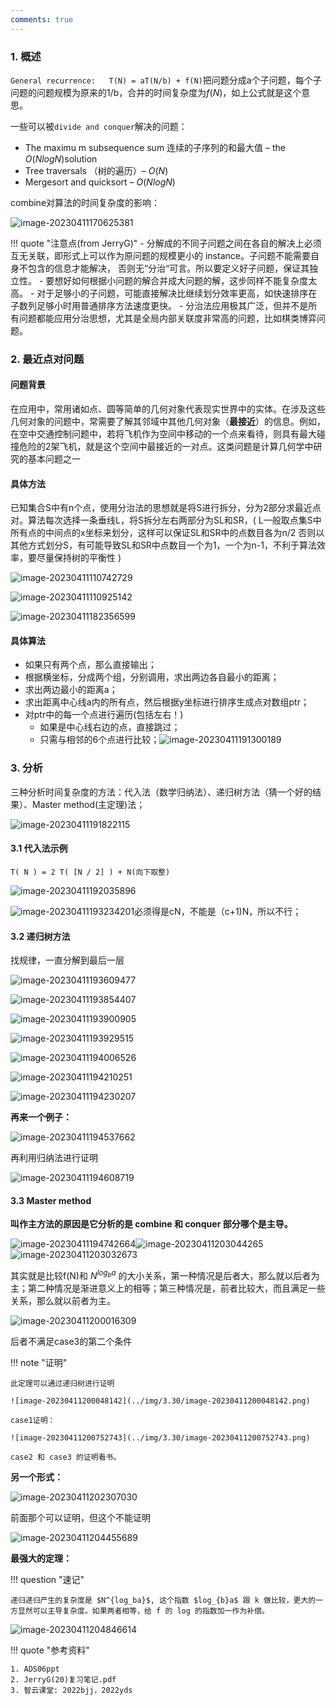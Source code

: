 ```yaml
---
comments: true
---
```

### 1. 概述

`General recurrence:   T(N) = aT(N/b) + f(N)`把问题分成a个子问题，每个子问题的问题规模为原来的1/b，合并的时间复杂度为$f(N)$，如上公式就是这个意思。

一些可以被`divide and conquer`解决的问题：

- The maximu m subsequence sum 连续的子序列的和最大值 – the $O(NlogN)$solution
- Tree traversals （树的遍历）– $O( N )$
- Mergesort and quicksort –  $O(NlogN)$ 

combine对算法的时间复杂度的影响：

![image-20230411170625381](../img/3.30/image-20230411170625381.png)

!!! quote "注意点(from JerryG)"
    -  分解成的不同子问题之间在各自的解决上必须互无关联，即形式上可以作为原问题的规模更小的 instance。子问题不能需要自身不包含的信息才能解决， 否则无“分治“可言。所以要定义好子问题，保证其独立性。 
    - 要想好如何根据小问题的解合并成大问题的解，这步同样不能复杂度太高。 
    - 对于足够小的子问题，可能直接解决比继续划分效率更高，如快速排序在子数列足够小时用普通排序方法速度更快。 
    - 分治法应用极其广泛，但并不是所有问题都能应用分治思想，尤其是全局内部关联度非常高的问题，比如棋类博弈问题。

### 2. 最近点对问题

#### 问题背景

在应用中，常用诸如点、圆等简单的几何对象代表现实世界中的实体。在涉及这些几何对象的问题中，常需要了解其邻域中其他几何对象（**最接近**）的信息。例如，在空中交通控制问题中，若将飞机作为空间中移动的一个点来看待，则具有最大碰撞危险的2架飞机，就是这个空间中最接近的一对点。这类问题是计算几何学中研究的基本问题之一

#### 具体方法

已知集合S中有n个点，使用分治法的思想就是将S进行拆分，分为2部分求最近点对。算法每次选择一条垂线L，将S拆分左右两部分为SL和SR，( L一般取点集S中所有点的中间点的x坐标来划分，这样可以保证SL和SR中的点数目各为n/2 否则以其他方式划分S，有可能导致SL和SR中点数目一个为1，一个为n-1，不利于算法效率，要尽量保持树的平衡性 )

![image-20230411110742729](../img/3.30/image-20230411110742729.png)

![image-20230411110925142](../img/3.30/image-20230411110925142.png)

![image-20230411182356599](../img/3.30/image-20230411182356599.png)

#### 具体算法

- 如果只有两个点，那么直接输出；
- 根据横坐标，分成两个组，分别调用，求出两边各自最小的距离；
- 求出两边最小的距离a；
- 求出距离中心线a内的所有点，然后根据y坐标进行排序生成点对数组ptr；
- 对ptr中的每一个点进行遍历(包括左右！)
  - 如果是中心线右边的点，直接跳过；
  - 只需与相邻的6个点进行比较；![image-20230411191300189](../img/3.30/image-20230411191300189.png)

### 3. 分析

三种分析时间复杂度的方法：代入法（数学归纳法）、递归树方法（猜一个好的结果）、Master method(主定理)法；

![image-20230411191822115](../img/3.30/image-20230411191822115.png)

#### 3.1 代入法示例

`T( N ) = 2 T( [N / 2] ) + N(向下取整)`

![image-20230411192035896](../img/3.30/image-20230411192035896.png)

![image-20230411193234201](../img/3.30/image-20230411193234201.png)必须得是cN，不能是（c+1)N，所以不行；

#### 3.2 递归树方法

找规律，一直分解到最后一层

![image-20230411193609477](../img/3.30/image-20230411193609477.png)

![image-20230411193854407](../img/3.30/image-20230411193854407.png)

![image-20230411193900905](../img/3.30/image-20230411193900905.png)

![image-20230411193929515](../img/3.30/image-20230411193929515.png)

![image-20230411194006526](../img/3.30/image-20230411194006526.png)

![image-20230411194210251](../img/3.30/image-20230411194210251.png)

![image-20230411194230207](../img/3.30/image-20230411194230207.png)

**再来一个例子：**

![image-20230411194537662](../img/3.30/image-20230411194537662.png)

再利用归纳法进行证明

![image-20230411194608719](../img/3.30/image-20230411194608719.png)

#### 3.3 Master method
**叫作主方法的原因是它分析的是 combine 和 conquer 部分哪个是主导。**

![image-20230411194742664](../img/3.30/image-20230411194742664.png)![image-20230411203044265](../img/3.30/image-20230411203044265.png)![image-20230411203032673](../img/3.30/image-20230411203032673.png)

其实就是比较f(N)和 $N^{log_ba}$ 的大小关系，第一种情况是后者大，那么就以后者为主；第二种情况是渐进意义上的相等；第三种情况是，前者比较大，而且满足一些关系，那么就以前者为主。

![image-20230411200016309](../img/3.30/image-20230411200016309.png)

后者不满足case3的第二个条件

!!! note "证明"

    此定理可以通过递归树进行证明

    ![image-20230411200048142](../img/3.30/image-20230411200048142.png)

    case1证明：

    ![image-20230411200752743](../img/3.30/image-20230411200752743.png)

    case2 和 case3 的证明看书。


**另一个形式：**

![image-20230411202307030](../img/3.30/image-20230411202307030.png)

前面那个可以证明，但这个不能证明  

![image-20230411204455689](../img/3.30/image-20230411204455689.png)

**最强大的定理：**

!!! question "速记"

    递归递归产生的复杂度是 $N^{log_ba}$, 这个指数 $log_{b}a$ 跟 k 做比较，更大的一方显然可以主导复杂度。如果两者相等，给 f 的 log 的指数加一作为补偿。

![image-20230411204846614](../img/3.30/image-20230411204846614.png)

!!! quote "参考资料"

    1. ADS06ppt
    2. JerryG(20)复习笔记.pdf
    3. 智云课堂: 2022bjj，2022yds


